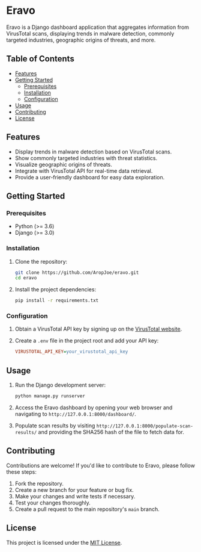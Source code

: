 # Eravo

Eravo is a Django dashboard application that aggregates information from VirusTotal scans, displaying trends in malware detection, commonly targeted industries, geographic origins of threats, and more.

## Table of Contents
- [Features](#features)
- [Getting Started](#getting-started)
  - [Prerequisites](#prerequisites)
  - [Installation](#installation)
  - [Configuration](#configuration)
- [Usage](#usage)
- [Contributing](#contributing)
- [License](#license)

## Features

- Display trends in malware detection based on VirusTotal scans.
- Show commonly targeted industries with threat statistics.
- Visualize geographic origins of threats.
- Integrate with VirusTotal API for real-time data retrieval.
- Provide a user-friendly dashboard for easy data exploration.

## Getting Started

### Prerequisites

- Python (>= 3.6)
- Django (>= 3.0)

### Installation

1. Clone the repository:

   ```sh
   git clone https://github.com/AropJoe/eravo.git
   cd eravo
   ```

2. Install the project dependencies:

   ```sh
   pip install -r requirements.txt
   ```

### Configuration

1. Obtain a VirusTotal API key by signing up on the [VirusTotal website](https://www.virustotal.com).
2. Create a `.env` file in the project root and add your API key:

   ```ini
   VIRUSTOTAL_API_KEY=your_virustotal_api_key
   ```

## Usage

1. Run the Django development server:

   ```sh
   python manage.py runserver
   ```

2. Access the Eravo dashboard by opening your web browser and navigating to `http://127.0.0.1:8000/dashboard/`.

3. Populate scan results by visiting `http://127.0.0.1:8000/populate-scan-results/` and providing the SHA256 hash of the file to fetch data for.

## Contributing

Contributions are welcome! If you'd like to contribute to Eravo, please follow these steps:

1. Fork the repository.
2. Create a new branch for your feature or bug fix.
3. Make your changes and write tests if necessary.
4. Test your changes thoroughly.
5. Create a pull request to the main repository's `main` branch.

## License

This project is licensed under the [MIT License](LICENSE).
